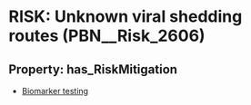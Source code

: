 # RISK: __Unknown viral shedding routes__ (PBN__Risk_2606)

## Property: has_RiskMitigation

* [Biomarker testing](PBN__Mitigation_513)

